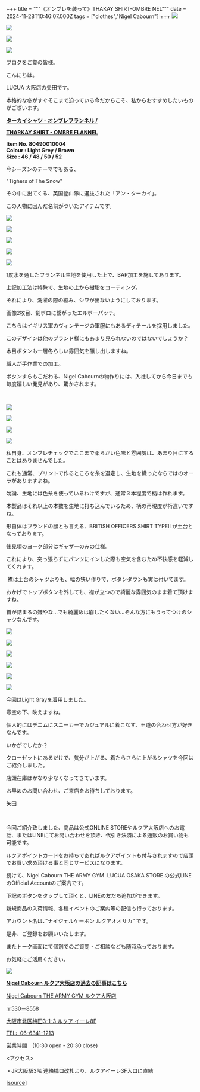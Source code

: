 +++
title = """《オンブレを装って》THAKAY SHIRT-OMBRE NEL"""
date = 2024-11-28T10:46:07.000Z
tags = ["clothes","Nigel Cabourn"]
+++
![](https://cdn.shopify.com/s/files/1/0094/9295/5196/files/IMG_1231_05687c14-ef59-46a6-8791-65563fff2a9f.jpg?v=1732252665)

![](https://cdn.shopify.com/s/files/1/0094/9295/5196/files/IMG_1232.jpg?v=1732252665)

![](https://cdn.shopify.com/s/files/1/0094/9295/5196/files/IMG_1235_cb1fe878-0a3b-4bd3-87d3-d18d97403c62.jpg?v=1732252665)

![](https://cdn.shopify.com/s/files/1/0094/9295/5196/files/IMG_1246_358277cf-5b93-410e-9c9a-669bd1b6756b.jpg?v=1732252665)

ブログをご覧の皆様。

こんにちは。　

LUCUA 大阪店の矢田です。

本格的な冬がすぐそこまで迫っている今だからこそ、私からおすすめしたいものがございます。

[**ターカイシャツ - オンブレフランネル /**](https://cabourn.jp/products/80490010004?_pos=9&_sid=84adacb31&_ss=r)

[**THARKAY SHIRT - OMBRE FLANNEL**](https://cabourn.jp/products/80490010004?_pos=9&_sid=84adacb31&_ss=r)

**Item No. 80490010004**  
**Colour : Light Grey / Brown**  
**Size : 46 / 48 / 50 / 52**

今シーズンのテーマでもある、

"Tighers of The Snow"

その中に出てくる、英国登山隊に選抜された「アン・ターカイ」。

この人物に因んだ名前がついたアイテムです。

![](https://cdn.shopify.com/s/files/1/0094/9295/5196/files/IMG_1238_7f7cbb15-458a-498b-aff3-dbe34ac53d1c.jpg?v=1732252665)

![](https://cdn.shopify.com/s/files/1/0094/9295/5196/files/IMG_1239_3567a8d3-8a42-4725-a0f1-2dc041ed4439.jpg?v=1732252665)

![](https://cdn.shopify.com/s/files/1/0094/9295/5196/files/IMG_1240_d112aafb-3798-4497-a9f9-5aa6f7564ac0.jpg?v=1732252665)

![](https://cdn.shopify.com/s/files/1/0094/9295/5196/files/IMG_1241_3f70fc1f-770e-41bb-8ee0-870f5dca0c1d.jpg?v=1732252665)

![](https://cdn.shopify.com/s/files/1/0094/9295/5196/files/IMG_1242.jpg?v=1732252665)

1度水を通したフランネル生地を使用した上で、BAP加工を施してあります。

上記加工法は特殊で、生地の上から樹脂をコーティング。　

それにより、洗濯の際の縮み、シワが出ないようにしております。

画像2枚目、剣ボロに繋がったエルボーパッチ。

こちらはイギリス軍のヴィンテージの軍服にもあるディテールを採用しました。

このデザインは他のブランド様にもあまり見られないのではないでしょうか？

木目ボタンも一層冬らしい雰囲気を醸し出しますね。

職人が手作業での加工。

ボタンすらもこだわる、Nigel Cabournの物作りには、入社してから今日までも毎度嬉しい発見があり、驚かされます。

 

![](https://cdn.shopify.com/s/files/1/0094/9295/5196/files/IMG_1243.jpg?v=1732252664)

![](https://cdn.shopify.com/s/files/1/0094/9295/5196/files/IMG_1263_4770afdc-477d-484a-b576-0d78d58848c0.jpg?v=1732252665)

![](https://cdn.shopify.com/s/files/1/0094/9295/5196/files/IMG_1252_66043548-da98-463d-8504-4df9d945cf09.jpg?v=1732253302)

![](https://cdn.shopify.com/s/files/1/0094/9295/5196/files/IMG_1253_c8d77d44-1aa6-4243-b326-2394ac3c00c1.jpg?v=1732253302)

私自身、オンブレチェックでここまで柔らかい色味と雰囲気は、あまり目にすることはありませんでした。

これも通常、プリントで作るところを糸を選定し、生地を織ったならではのオーラがありますよね。

勿論、生地には色糸を使っているわけですが、通常３本程度で柄は作れます。

本製品はそれ以上の本数を生地に打ち込んでいるため、柄の再現度が桁違いですね。

形自体はブランドの顔とも言える、BRITISH OFFICERS SHIRT TYPEⅡ が土台となっております。

後見頃のヨーク部分はギャザーのみの仕様。

これにより、突っ張らずにパンツにインした際も空気を含むため不快感を軽減してくれます。

 襟は土台のシャツよりも、幅の狭い作りで、ボタンダウンも実は付いてます。

おかげでトップボタンを外しても、襟が立つので綺麗な雰囲気のまま着て頂けますね。

首が詰まるの嫌やな…でも綺麗めは崩したくない…そんな方にもうってつけのシャツなんです。

![](https://cdn.shopify.com/s/files/1/0094/9295/5196/files/IMG_1249_9dda7320-64c7-44e1-8be8-b626a489568a.jpg?v=1732253303)

![](https://cdn.shopify.com/s/files/1/0094/9295/5196/files/IMG_1250_bcb259b5-0959-42c6-a16a-edb87f4bc62c.jpg?v=1732253302)

![](https://cdn.shopify.com/s/files/1/0094/9295/5196/files/IMG_1256_c22a2f12-8112-4a7f-9a96-cd0e3eac1ef8.jpg?v=1732253302)

![](https://cdn.shopify.com/s/files/1/0094/9295/5196/files/IMG_1258_c2d9ecfc-feea-4b53-a8b7-40ca74c89910.jpg?v=1732253303)

![](https://cdn.shopify.com/s/files/1/0094/9295/5196/files/IMG_1265_75820f7e-64fc-4083-aaef-b85715f66dab.jpg?v=1732253302)

![](https://cdn.shopify.com/s/files/1/0094/9295/5196/files/IMG_1259_ccec32a6-0223-4d5c-a476-1683e2f7af38.jpg?v=1732253302)

今回はLight Grayを着用しました。

寒空の下、映えますね。

個人的にはデニムにスニーカーでカジュアルに着こなす、王道の合わせ方が好きなんです。

いかがでしたか？

クローゼットにあるだけで、気分が上がる、着たらさらに上がるシャツを今回はご紹介しました。

店頭在庫はかなり少なくなってきています。

お早めのお問い合わせ、ご来店をお待ちしております。

矢田

 

今回ご紹介致しました、商品は公式ONLINE STOREやルクア大阪店へのお電話、またはLINEにてお問い合わせを頂き、代引き決済による通販のお買い物も可能です。

ルクアポイントカードをお持ちであればルクアポイントも付与されますので店頭でお買い求め頂ける事と同じサービスになります。

続けて、Nigel Cabourn THE ARMY GYM  LUCUA OSAKA STORE の公式LINEのOfficial Accountのご案内です。

下記のボタンをタップして頂くと、LINEの友だち追加ができます。

新規商品の入荷情報、各種イベントのご案内等の配信も行っております。

アカウント名は、”ナイジェルケーボン ルクアオオサカ” です。

是非、ご登録をお願いいたします。

またトーク画面にて個別でのご質問・ご相談なども随時承っております。

お気軽にご活用ください。

[![](https://scdn.line-apps.com/n/line_add_friends/btn/ja.png)](https://lin.ee/438JalM)

[**Nigel Cabourn ルクア大阪店の過去の記事はこちら**](https://cabourn.jp/blogs/shop-info/tagged/the-army-gym-lucua-osaka-store)

[Nigel Cabourn THE ARMY GYM ルクア大阪店](https://cabourn.jp/pages/osaka)

[〒530－8558](https://cabourn.jp/pages/osaka)

[大阪市北区梅田3-1-3 ルクア イーレ8F](https://cabourn.jp/pages/osaka)

[TEL:  06-6341-1213](tel:0663411213)

営業時間　(10:30 open - 20:30 close) 

<アクセス>

・JR大阪駅3階 連絡橋口改札より、ルクアイーレ3F入口に直結

[[source]](https://cabourn.jp/blogs/shop-info/lucuaosaka20241128)
